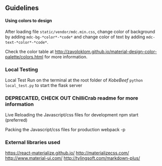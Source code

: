 Guidelines
----------

#### Using colors to design

After loading file `static/vendor/mdc.min.css`, change color of background by adding `mdc-bg-*color*-*code*` 
and change color of text by adding `mdc-text-*color*-*code*`. 

Check the color table at http://zavoloklom.github.io/material-design-color-palette/colors.html for more information.

### Local Testing
Local Test
Run on the terminal at the root folder of *KobeBeef* `python local_test.py` to start the flask server

### DEPRECATED, CHECK OUT ChilliCrab readme for more information
Live Reloading the Javascript/css files for development
npm start (preferred)

Packing the Javascript/css files for production
webpack -p

### External libraries used

https://react-materialize.github.io/
http://materializecss.com/
http://www.material-ui.com/
http://tylingsoft.com/markdown-plus/